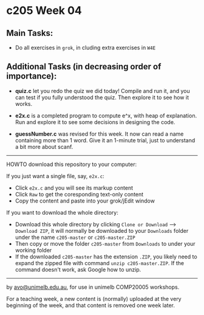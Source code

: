  c205 Week 04
=======
Main Tasks:
-------------
  * Do all exercises in `grok`, in cluding extra exercises in `W4E`
  

Additional Tasks (in decreasing order of importance):
-------------------
  * **quiz.c** let you redo the quiz we did today! Compile and run it, and you can test
if you fully understood the quiz. Then explore it to see how it works.

  * **e2x.c** is a completed program to compute e^x, with heap of explanation. Run and explore it to see some decisions in designing the code. 

  * **guessNumber.c** was revised for this week. It now can read a name containing more than 1 word. Give it an 1-minute trial, just to understand a bit more about scanf.

 

------------------------------------------------------
HOWTO download this repository to your computer:

If you just want a single file, say, `e2x.c`:
  * Click `e2x.c` and you will see its markup content
  * Click `Raw` to get the coresponding text-only content 
  * Copy the content and paste into your grok/jEdit window


If you want to download the whole directory:
  * Download this whole directory by clicking `Clone or Download` --> `Download ZIP`, it will normally be downloaded to your `Downloads` folder under the name `c205-master` or `c205-master.ZIP`
  * Then copy or move the folder `c205-master` from `Downloads` to under your working folder
  * If the downloaded `c205-master` has the extension `.ZIP`, you likely need to expand the zipped file with command `unzip c205-master.ZIP`. If the command doesn't work, ask Google how to unzip.
 
-------------------------------------------------------------
by avo@unimelb.edu.au, for use in unimelb COMP20005 workshops.

For a teaching week, a new content is (normally) uploaded at the very beginning of the week, and that content is removed one week later.
